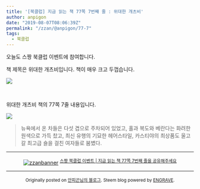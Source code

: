 ```yaml
---
title: '[북클럽] 지금 읽는 책 77쪽 7번째 줄 : 위대한 개츠비'
author: anpigon
date: "2019-08-07T08:06:39Z"
permalink: "/zzan/@anpigon/77-7"
tags:
  - 북클럽
---
```


오늘도 스짱 북클럽 이벤트에 참여합니다.

책 제목은 위대한 개츠비입니다. 책이 매우 크고 두껍습니다.

![](https://files.steempeak.com/file/steempeak/anpigon/vdymNIDn-KakaoTalk_Photo_2019-08-07-16-55-23.jpeg)

<br>

위대한 개츠비 책의 77쪽 7줄 내용입니다.

![](https://files.steempeak.com/file/steempeak/anpigon/Fu4aEHxN-KakaoTalk_Photo_2019-08-07-16-55-19.jpeg)

> 뉴욕에서 온 차들은 다섯 겹으로 주차되어 있었고, 홀과 복도와 베란다는 화려한 원색으로 가득 찼고, 최신 유행의 기묘한 헤어스타일, 카스티야의 최상품도 울고갈 최고급 숄을 걸친 여자들로 붐볐다.

***

<center><a href="https://www.steemzzang.com"><img src="https://cdn.steemitimages.com/DQmNRsTCCtzVe8AiEsCEYm35cTAzqeMMLuPCBRuJTiRJqeo/zzanbanner.jpg" alt="zzanbanner" style="margin:0"/></a> 
<sup><a href="https://www.steemzzang.com/zzan/@book.club/or-77-7">스짱 북클럽 이벤트 | 지금 읽는 책 77쪽 7번째 줄을 공유해주세요</a></sup></center>

***
<center>

<sup>Originally posted on [안피곤님의 블로그](http://anpigon.dblog.org/77-7). Steem blog powered by [ENGRAVE](https://engrave.website).</sup></center>